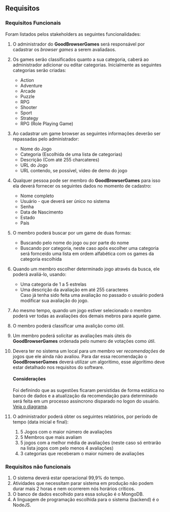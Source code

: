 ## Requisitos
### Requisitos Funcionais
Foram listados pelos stakeholders as seguintes funcionalidades:  
1. O administrador do **GoodBrowserGames** será responsável por cadastrar os *browser games* a serem avaliadaos.
2. Os games serão classificados quanto a sua categoria, caberá ao administrador adicionar ou editar categorias. Inicialmente as seguintes categorias serão criadas:  
    - Action
    - Adventure
    - Arcade
    - Puzzle
    - RPG
    - Shooter
    - Sport
    - Strategy
    - RPG (Role Playing Game)


 3. Ao cadastrar um game browser as seguintes informações deverão ser repassadas pelo administrador:  
    - Nome do Jogo
    - Categoria (Escolhida de uma lista de categorias)
    - Descrição (Com até 255 charcateres)
    - URL do Jogo
    - URL contendo, se possível, video de demo do jogo


4. Qualquer pessoa pode ser membro do **GoodBrowserGames** para isso ela deverá fornecer os seguintes dados no momento de cadastro:
    - Nome completo
    - Usuário - que deverá ser único no sistema
    - Senha
    - Data de Nascimento
    - Estado
    - País

5. O membro poderá buscar por um game de duas formas:
    - Buscando pelo nome do jogo ou por parte do nome
    - Buscando por categoria, neste caso após escolher uma categoria será fornceido uma lista em ordem alfabética com os games da categoria escolhida

6. Quando um membro escolher determinado jogo através da busca, ele poderá avaliá-lo, usando:
    - Uma categoria de 1 a 5 estrelas
    - Uma descrição da avaliação em até 255 caracteres  
    Caso já tenha sido feita uma avaliação no passado o usuário poderá modificar sua avaliação do jogo.

7. Ao mesmo tempo, quando um jogo estiver selecionado o membro poderá ver todas as avaliações dos demais mebros para aquele game.

8. O membro poderá classificar uma avalição como útil.

9. Um membro poderá solicitar as avaliações mais úteis do **GoodBrowserGames** ordenada pelo numero de votações como útil.

10. Devera ter no sistema um local para um membro ver *recomendações* de jogos que ele ainda não avaliou. Para dar essa recomendação o **GoodBrowserGames** deverá utilizar um algoritimo, esse algorítimo deve estar detalhado nos requisitos do software.

    #### Considerações
    
    Foi definindo que as sugestões ficaram persistidas de forma estática no banco de dados e a atualização da recomendação para determinado será feita em um processo assincrono disparado no logon do usuário. [Veja o diagrama](usecases.md#servico-de-atualização-de-recomendações).

11. O administrador poderá obter os seguintes relatórios, por período de tempo (data inicial e final):
    1. 5 Jogos com o maior número de avaliações
    2. 5 Membros que mais avaliam
    3. 5 jogos com a melhor média de avaliações (neste caso só entrarão na lista jogos com pelo menos 4 avaliações)
    4. 3 categorias que receberam o maior número de avaliações

### Requisitos não funcionais

1. O sistema deverá estar operacional 99,9% do tempo.
2. Atividades que necessitam parar sistema em produção não podem durar mais 2 horas e nem ocorrerem nós horários críticos.
3. O banco de dados escolhido para essa solução é o MongoDB.
4. A linguagem de programação escolhida para o sistema (backend) é o NodeJS.

